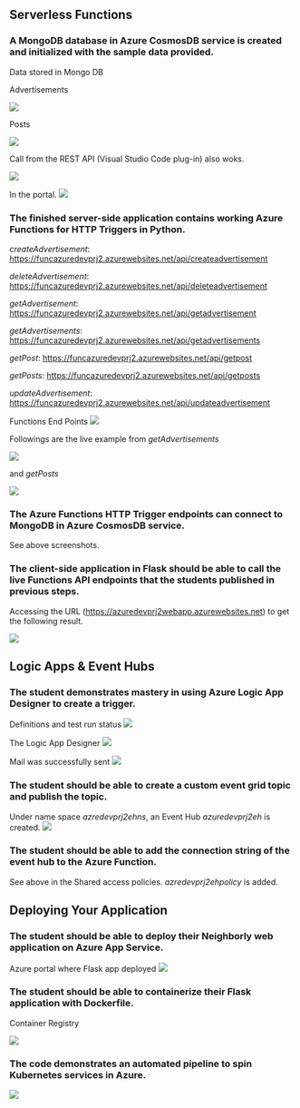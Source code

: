 
## Serverless Functions
### A MongoDB database in Azure CosmosDB service is created and initialized with the sample data provided.

Data stored in Mongo DB

Advertisements

![](img/2021-06-04-13-24-26.png)

Posts

![](img/2021-06-04-13-25-28.png)

Call from the REST API (Visual Studio Code plug-in) also woks.

![](img/2021-06-04-15-23-05.png)

In the portal.
![](img/2021-06-04-15-24-31.png)

### The finished server-side application contains working Azure Functions for HTTP Triggers in Python.

  *createAdvertisement*: https://funcazuredevprj2.azurewebsites.net/api/createadvertisement <p>
  *deleteAdvertisement*: https://funcazuredevprj2.azurewebsites.net/api/deleteadvertisement <p>
  *getAdvertisement*: https://funcazuredevprj2.azurewebsites.net/api/getadvertisement <p>
  *getAdvertisements*: https://funcazuredevprj2.azurewebsites.net/api/getadvertisements <p>
  *getPost*: https://funcazuredevprj2.azurewebsites.net/api/getpost <p>
  *getPosts*: https://funcazuredevprj2.azurewebsites.net/api/getposts <p>
  *updateAdvertisement*: https://funcazuredevprj2.azurewebsites.net/api/updateadvertisement <p>


Functions End Points
![](img/2021-06-04-13-16-27.png)


Followings are the live example from *getAdvertisements* 


![](img/2021-06-04-13-55-09.png)

and *getPosts*


![](img/2021-06-04-13-56-06.png)


### The Azure Functions HTTP Trigger endpoints can connect to MongoDB in Azure CosmosDB service.

See above screenshots.

### The client-side application in Flask should be able to call the live Functions API endpoints that the students published in previous steps.

Accessing the URL (https://azuredevprj2webapp.azurewebsites.net) to get the following result.

![](img/2021-06-04-13-29-15.png)


## Logic Apps & Event Hubs

### The student demonstrates mastery in using Azure Logic App Designer to create a trigger.

Definitions and test run status
![](2021-06-04-15-20-13.png)

The Logic App Designer
![](img/2021-06-04-15-19-14.png)

Mail was successfully sent
![](img/2021-06-04-15-14-59.png)

### The student should be able to create a custom event grid topic and publish the topic.

Under name space *azredevprj2ehns*, an Event Hub *azuredevprj2eh* is created.
![](img/2021-06-04-13-32-33.png)

### The student should be able to add the connection string of the event hub to the Azure Function.

See above in the Shared access policies.
*azredevprj2ehpolicy* is added.

## Deploying Your Application

### The student should be able to deploy their Neighborly web application on Azure App Service.

Azure portal where Flask app deployed
![](img/2021-06-04-13-26-55.png)

### The student should be able to containerize their Flask application with Dockerfile.

Container Registry

![](img/2021-06-04-13-14-00.png)


### The code demonstrates an automated pipeline to spin Kubernetes services in Azure.

![](img/2021-06-04-13-10-43.png)


